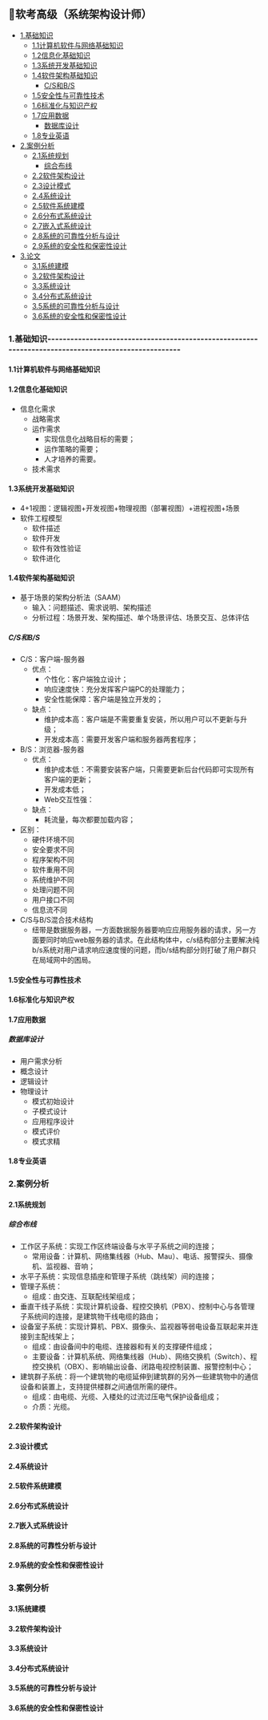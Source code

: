 ## 📃软考高级（系统架构设计师）

* [1.基础知识](#1基础知识----------------------------------------------------------------------------------------------------)
  * [1.1计算机软件与网络基础知识](#11计算机软件与网络基础知识)
  * [1.2信息化基础知识](#12信息化基础知识)
  * [1.3系统开发基础知识](#13系统开发基础知识)
  * [1.4软件架构基础知识](#14软件架构基础知识)
    * [C/S和B/S](#CS和BS)  
  * [1.5安全性与可靠性技术](#15安全性与可靠性技术)
  * [1.6标准化与知识产权](#16标准化与知识产权)
  * [1.7应用数据](#17应用数据)
    * [数据库设计](#数据库设计)  
  * [1.8专业英语](#18专业英语)
* [2.案例分析](#2案例分析)
  * [2.1系统规划](#21系统规划)
    * [综合布线](#综合布线)  
  * [2.2软件架构设计](#22软件架构设计)
  * [2.3设计模式](#23设计模式)
  * [2.4系统设计](#24系统设计)
  * [2.5软件系统建模](#25软件系统建模)
  * [2.6分布式系统设计](#26分布式系统设计)
  * [2.7嵌入式系统设计](#27嵌入式系统设计)
  * [2.8系统的可靠性分析与设计](#28系统的可靠性分析与设计)
  * [2.9系统的安全性和保密性设计](#29统的安全性和保密性设计)
* [3.论文](#3论文)
  * [3.1系统建模](#31系统建模)
  * [3.2软件架构设计](#32软件架构设计)
  * [3.3系统设计](#33系统设计)
  * [3.4分布式系统设计](#34分布式系统设计)
  * [3.5系统的可靠性分析与设计](#35系统的可靠性分析与设计)
  * [3.6系统的安全性和保密性设计](#36系统的安全性和保密性设计)

### 1.基础知识----------------------------------------------------------------------------------------------------
#### 1.1计算机软件与网络基础知识 

#### 1.2信息化基础知识
+ 信息化需求
  + 战略需求
  + 运作需求
    + 实现信息化战略目标的需要；
    + 运作策略的需要；
    + 人才培养的需要。
  + 技术需求

#### 1.3系统开发基础知识
+ 4+1视图：逻辑视图+开发视图+物理视图（部署视图）+进程视图+场景
+ 软件工程模型
  + 软件描述
  + 软件开发
  + 软件有效性验证
  + 软件进化

#### 1.4软件架构基础知识
+ 基于场景的架构分析法（SAAM）
   + 输入：问题描述、需求说明、架构描述
   + 分析过程：场景开发、架构描述、单个场景评估、场景交互、总体评估

##### C/S和B/S
+ C/S：客户端-服务器
  + 优点：
    + 个性化：客户端独立设计；
    + 响应速度快：充分发挥客户端PC的处理能力；
    + 安全性能保障：客户端是独立开发的；
  + 缺点：
    + 维护成本高：客户端是不需要重复安装，所以用户可以不更新与升级；
    + 开发成本高：需要开发客户端和服务器两套程序；
+ B/S：浏览器-服务器
  + 优点：
    + 维护成本低：不需要安装客户端，只需要更新后台代码即可实现所有客户端的更新；
    + 开发成本低；
    + Web交互性强：
  + 缺点：
    + 耗流量，每次都要加载内容；
+ 区别：
  + 硬件环境不同
  + 安全要求不同
  + 程序架构不同
  + 软件重用不同
  + 系统维护不同
  + 处理问题不同
  + 用户接口不同
  + 信息流不同
+ C/S与B/S混合技术结构
  + 纽带是数据服务器，一方面数据服务器要响应应用服务器的请求，另一方面要同时响应web服务器的请求。在此结构体中，c/s结构部分主要解决纯b/s系统对用户请求响应速度慢的问题，而b/s结构部分则打破了用户群只在局域网中的困局。

#### 1.5安全性与可靠性技术

#### 1.6标准化与知识产权

#### 1.7应用数据
##### 数据库设计
+ 用户需求分析
+ 概念设计
+ 逻辑设计
+ 物理设计
  + 模式初始设计
  + 子模式设计
  + 应用程序设计
  + 模式评价
  + 模式求精

#### 1.8专业英语

### 2.案例分析
#### 2.1系统规划
##### 综合布线
+ 工作区子系统：实现工作区终端设备与水平子系统之间的连接；
  + 常用设备：计算机、网络集线器（Hub、Mau）、电话、报警探头、摄像机、监视器、音响；
+ 水平子系统：实现信息插座和管理子系统（跳线架）间的连接；
+ 管理子系统：
  + 组成：由交连、互联配线架组成；
+ 垂直干线子系统：实现计算机设备、程控交换机（PBX）、控制中心与各管理子系统间的连接，是建筑物干线电缆的路由；
+ 设备室子系统：实现计算机、PBX、摄像头、监视器等弱电设备互联起来并连接到主配线架上；
  + 组成：由设备间中的电缆、连接器和有关的支撑硬件组成；
  + 主要设备：计算机系统、网络集线器（Hub）、网络交换机（Switch）、程控交换机（OBX）、影响输出设备、闭路电视控制装置、报警控制中心；
+ 建筑群子系统：将一个建筑物的电缆延伸到建筑群的另外一些建筑物中的通信设备和装置上，支持提供楼群之间通信所需的硬件。
  + 组成：由电缆、光缆、入楼处的过流过压电气保护设备组成；
  + 介质：光缆。 

#### 2.2软件架构设计

#### 2.3设计模式

#### 2.4系统设计

#### 2.5软件系统建模

#### 2.6分布式系统设计

#### 2.7嵌入式系统设计

#### 2.8系统的可靠性分析与设计

#### 2.9系统的安全性和保密性设计

### 3.案例分析
#### 3.1系统建模

#### 3.2软件架构设计

#### 3.3系统设计

#### 3.4分布式系统设计

#### 3.5系统的可靠性分析与设计

#### 3.6系统的安全性和保密性设计

